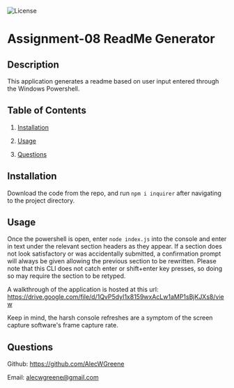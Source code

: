 
![License](https://img.shields.io/badge/license-MIT-green)

# Assignment-08 ReadMe Generator 


  
  ## Description 

This application generates a readme based on user input entered through the Windows Powershell.  


  
  ## Table of Contents 

  1. [Installation](#installation) 

  2. [Usage](#usage) 

  3. [Questions](#questions) 

  
  ## Installation 

Download the code from the repo, and run `npm i inquirer` after navigating to the project directory. 


  
  ## Usage 

Once the powershell is open, enter `node index.js` into the console and enter in text under the relevant section headers as they appear. If a section does not look satisfactory or was accidentally submitted, a confirmation prompt will always be given allowing the previous section to be rewritten. Please note that this CLI does not catch enter or shift+enter key presses, so doing so may require the section to be retyped. 


A walkthrough of the application is hosted at this url: https://drive.google.com/file/d/1QvP5dyI1x8159wxAcLw1aMP1sBjKJXs8/view 

Keep in mind, the harsh console refreshes are a symptom of the screen capture software's frame capture rate.


  
  ## Questions 

Github:  https://github.com/AlecWGreene

Email: alecwgreene@gmail.com 

  